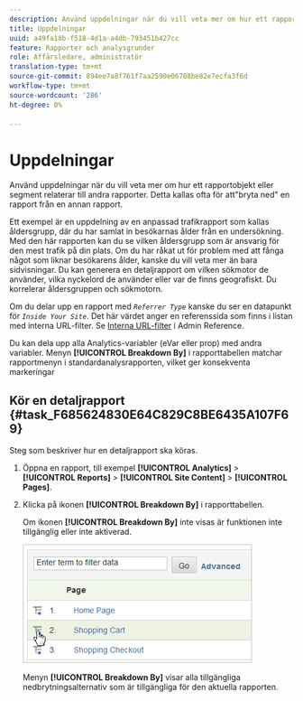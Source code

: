 ```yaml
---
description: Använd uppdelningar när du vill veta mer om hur ett rapportobjekt eller segment relaterar till andra rapporter. Detta kallas ofta för att"bryta ned" en rapport från en annan rapport.
title: Uppdelningar
uuid: a49fa18b-f518-4d1a-a4db-793451b427cc
feature: Rapporter och analysgrunder
role: Affärsledare, administratör
translation-type: tm+mt
source-git-commit: 894ee7a8f761f7aa2590e06708be82e7ecfa3f6d
workflow-type: tm+mt
source-wordcount: '286'
ht-degree: 0%

---
```



# Uppdelningar

Använd uppdelningar när du vill veta mer om hur ett rapportobjekt eller segment relaterar till andra rapporter. Detta kallas ofta för att&quot;bryta ned&quot; en rapport från en annan rapport.

Ett exempel är en uppdelning av en anpassad trafikrapport som kallas åldersgrupp, där du har samlat in besökarnas ålder från en undersökning. Med den här rapporten kan du se vilken åldersgrupp som är ansvarig för den mest trafik på din plats. Om du har råkat ut för problem med att fånga något som liknar besökarens ålder, kanske du vill veta mer än bara sidvisningar. Du kan generera en detaljrapport om vilken sökmotor de använder, vilka nyckelord de använder eller var de finns geografiskt. Du korrelerar åldersgruppen och sökmotorn.

Om du delar upp en rapport med *`Referrer Type`* kanske du ser en datapunkt för *`Inside Your Site`*. Det här värdet anger en referenssida som finns i listan med interna URL-filter. Se [Interna URL-filter](/help/admin/admin/internal-url-filter-admin.md) i Admin Reference.

Du kan dela upp alla Analytics-variabler (eVar eller prop) med andra variabler. Menyn **[!UICONTROL Breakdown By]** i rapporttabellen matchar rapportmenyn i standardanalysrapporten, vilket ger konsekventa markeringar

## Kör en detaljrapport {#task_F685624830E64C829C8BE6435A107F69}

Steg som beskriver hur en detaljrapport ska köras.

<!-- 

t_reports_breakdown.xml

 -->

1. Öppna en rapport, till exempel **[!UICONTROL Analytics]** > **[!UICONTROL Reports]** > **[!UICONTROL Site Content]** > **[!UICONTROL Pages]**.
1. Klicka på ikonen **[!UICONTROL Breakdown By]** i rapporttabellen.

   Om ikonen **[!UICONTROL Breakdown By]** inte visas är funktionen inte tillgänglig eller inte aktiverad.

   ![](assets/breakdown.png)

   Menyn **[!UICONTROL Breakdown By]** visar alla tillgängliga nedbrytningsalternativ som är tillgängliga för den aktuella rapporten.
